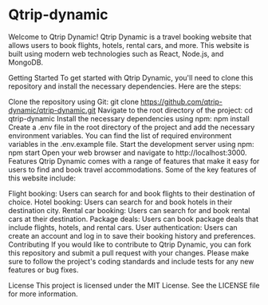 # Qtrip-dynamic
Welcome to Qtrip Dynamic! Qtrip Dynamic is a travel booking website that allows users to book flights, hotels, rental cars, and more. This website is built using modern web technologies such as React, Node.js, and MongoDB.

Getting Started
To get started with Qtrip Dynamic, you'll need to clone this repository and install the necessary dependencies. Here are the steps:

Clone the repository using Git: git clone https://github.com/qtrip-dynamic/qtrip-dynamic.git
Navigate to the root directory of the project: cd qtrip-dynamic
Install the necessary dependencies using npm: npm install
Create a .env file in the root directory of the project and add the necessary environment variables. You can find the list of required environment variables in the .env.example file.
Start the development server using npm: npm start
Open your web browser and navigate to http://localhost:3000.
Features
Qtrip Dynamic comes with a range of features that make it easy for users to find and book travel accommodations. Some of the key features of this website include:

Flight booking: Users can search for and book flights to their destination of choice.
Hotel booking: Users can search for and book hotels in their destination city.
Rental car booking: Users can search for and book rental cars at their destination.
Package deals: Users can book package deals that include flights, hotels, and rental cars.
User authentication: Users can create an account and log in to save their booking history and preferences.
Contributing
If you would like to contribute to Qtrip Dynamic, you can fork this repository and submit a pull request with your changes. Please make sure to follow the project's coding standards and include tests for any new features or bug fixes.

License
This project is licensed under the MIT License. See the LICENSE file for more information.





